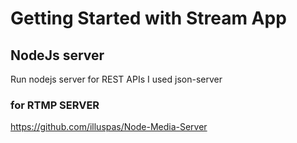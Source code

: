 # Getting Started with Stream App

## NodeJs server

Run nodejs server for REST APIs
I used json-server

### for RTMP SERVER

https://github.com/illuspas/Node-Media-Server

